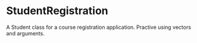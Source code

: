 # StudentRegistration

A Student class for a course registration application.
Practive using vectors and arguments.
